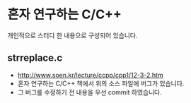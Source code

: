 # 혼자 연구하는 C/C++ 

개인적으로 스터디 한 내용으로 구성되어 있습니다.

## strreplace.c

* http://www.soen.kr/lecture/ccpp/cpp1/12-3-2.htm 
* 혼자 연구하는 C/C++ 책에서 위의 소스 파일에 버그가 있습니다. 
* 그 버그를 수정하기 전 내용을 우선 commit 하였습니다.
